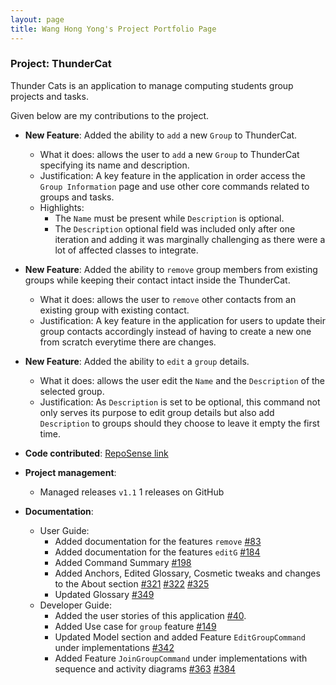 ```yaml
---
layout: page
title: Wang Hong Yong's Project Portfolio Page
---
```


### Project: ThunderCat

Thunder Cats is an application to manage computing students group projects and tasks.

Given below are my contributions to the project.

* **New Feature**: Added the ability to `add` a new `Group` to ThunderCat.
    * What it does: allows the user to `add` a new `Group` to ThunderCat specifying its name and description.
    * Justification: A key feature in the application in order access the `Group Information` page and use other core commands related to groups and tasks.
    * Highlights:
        * The `Name` must be present while `Description` is optional.
        * The `Description` optional field was included only after one iteration and adding it was marginally challenging as there were a lot of affected classes to integrate.

* **New Feature**: Added the ability to `remove` group members from existing groups while keeping their contact intact inside the ThunderCat.
    * What it does: allows the user to `remove` other contacts from an existing group with existing contact.
    * Justification: A key feature in the application for users to update their group contacts accordingly instead of having to create a new one from scratch everytime there are changes.

* **New Feature**: Added the ability to `edit` a `group` details.
    * What it does: allows the user edit the `Name` and the `Description` of the selected group.
    * Justification: As `Description` is set to be optional, this command not only serves its purpose to edit group details but also add `Description` to groups should they choose to leave it empty the first time.


* **Code contributed**:
  [RepoSense link](https://nus-cs2103-ay2122s1.github.io/tp-dashboard/?search=asherhy&sort=groupTitle&sortWithin=title&since=2021-09-17&timeframe=commit&mergegroup=&groupSelect=groupByRepos&breakdown=false)

* **Project management**:
    * Managed releases `v1.1` 1 releases on GitHub

* **Documentation**:
    * User Guide:
        * Added documentation for the features `remove` [\#83](https://github.com/AY2122S1-CS2103T-W17-3/tp/pull/83)
        * Added documentation for the features `editG` [\#184](https://github.com/AY2122S1-CS2103T-W17-3/tp/pull/184)
        * Added Command Summary [\#198](https://github.com/AY2122S1-CS2103T-W17-3/tp/pull/198)
        * Added Anchors, Edited Glossary, Cosmetic tweaks and changes to the About section [\#321](https://github.com/AY2122S1-CS2103T-W17-3/tp/pull/321) [\#322](https://github.com/AY2122S1-CS2103T-W17-3/tp/pull/322) [\#325](https://github.com/AY2122S1-CS2103T-W17-3/tp/pull/325)
        * Updated Glossary [\#349](https://github.com/AY2122S1-CS2103T-W17-3/tp/pull/349)
    * Developer Guide:
        * Added the user stories of this application [\#40](https://github.com/AY2122S1-CS2103T-W17-3/tp/pull/40).
        * Added Use case for `group` feature [\#149](https://github.com/AY2122S1-CS2103T-W17-3/tp/pull/149)
        * Updated Model section and added Feature `EditGroupCommand` under implementations [\#342](https://github.com/AY2122S1-CS2103T-W17-3/tp/pull/342)
        * Added Feature `JoinGroupCommand` under implementations with sequence and activity diagrams [\#363](https://github.com/AY2122S1-CS2103T-W17-3/tp/pull/363) [\#384](https://github.com/AY2122S1-CS2103T-W17-3/tp/pull/384)
